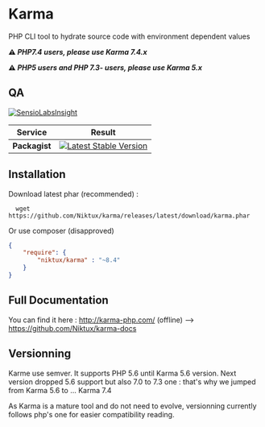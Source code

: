 Karma 
=====

PHP CLI tool to hydrate source code with environment dependent values 

**:warning: _PHP7.4 users, please use Karma 7.4.x_**

**:warning: _PHP5 users and PHP 7.3- users, please use Karma 5.x_**


QA
--

[![SensioLabsInsight](https://insight.sensiolabs.com/projects/94083ab1-1613-46c1-b380-ec575926ae39/big.png)](https://insight.sensiolabs.com/projects/94083ab1-1613-46c1-b380-ec575926ae39)

Service | Result
--- | ---
**Packagist** | [![Latest Stable Version](https://poser.pugx.org/niktux/karma/v/stable.png)](https://packagist.org/packages/niktux/karma)

Installation
------------
Download latest phar (recommended) :
```
  wget https://github.com/Niktux/karma/releases/latest/download/karma.phar
```

Or use composer (disapproved)

```json
{
    "require": {
        "niktux/karma" : "~8.4"
    }
}
```

Full Documentation
------------------
You can find it here : http://karma-php.com/ (offline) --> https://github.com/Niktux/karma-docs

Versionning
-----------
Karme use semver. It supports PHP 5.6 until Karma 5.6 version.
Next version dropped 5.6 support but also 7.0 to 7.3 one : that's why we jumped from Karma 5.6 to ... Karma 7.4

As Karma is a mature tool and do not need to evolve, versionning currently follows php's one for easier compatibility reading.